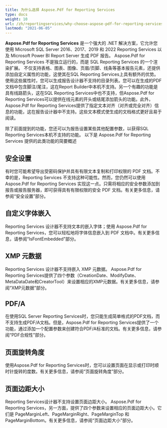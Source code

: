```yaml
---
title: 为什么选择 Aspose.Pdf for Reporting Services
type: docs
weight: 10
url: /zh/reportingservices/why-choose-aspose-pdf-for-reporting-services/
lastmod: "2021-06-05"
---
```


**Aspose.Pdf for Reporting Services** 是一个强大的 .NET 解决方案，它允许您使用 Microsoft SQL Server 2016、2017、2019 和 2022 Reporting Services 以及 Microsoft Power BI Report Server 生成 PDF 报告。 Aspose.Pdf for Reporting Services 不是独立运行的，而是 SQL Reporting Services 的一个渲染扩展。 不仅支持表格、图表、图像、页眉/页脚、线条等基本报告元素，还提供添加自定义属性的功能，这使其在SQL Reporting Services上具有额外的优势。使用这些属性时，您可以生成报告设计器不支持的目录列表。您可以在生成的PDF文档中包含脚注/尾注，这在Report Builder中本机不支持。另一个有趣的功能是具有线路箭头，这在SQL Reporting Services中也不支持，但Aspose.Pdf for Reporting Services可以提供在线元素的开头或结尾添加箭头的功能。此外，Aspose.Pdf for Reporting Services提供了指定文本对齐（对齐或完全对齐）信息的功能，这在报告设计器中不支持。这些文本模式使生成的文档格式更好且易于阅读。

除了前面提到的功能，您还可以为报告设置某些其他配置参数，以获得SQL Reporting Services本机不支持的功能。 以下是 Aspose.Pdf for Reporting Services 提供的此类功能的简要概述

## 安全设置

有时您可能希望导出受密码保护并具有有限文本复制和打印权限的 PDF 文档。不幸的是，Reporting Services 不支持这种可能性。然而，您仍然可以使用 Aspose.Pdf for Reporting Services 实现这一点。只需将相应的安全参数添加到报告或报告服务器，即可获得具有有限权限的安全 PDF 文档。有关更多信息，请参阅“安全设置”部分。

## 自定义字体嵌入

Reporting Services 设计器不支持文本的嵌入字体；使用 Aspose.Pdf for Reporting Services，您可以轻松地将字体信息嵌入到 PDF 文档中。有关更多信息，请参阅“IsFontEmbedded”部分。

## XMP 元数据

Reporting Services 设计器不支持嵌入 XMP 元数据。 Aspose.Pdf for Reporting Services提供了四个参数（CreationDate、ModifyDate、MetaDataDate和CreatorTool）来设置相应的XMP元数据。有关更多信息，请参阅“XMP元数据”部分。

## PDF/A

在使用SQL Server Reporting Services时，您只能生成简单格式的PDF文档，而不支持生成PDF/A文档。但是，Aspose.Pdf for Reporting Services提供了一个功能，通过添加一个配置参数来创建符合PDF/A标准的文档。有关更多信息，请参阅“PDF合规性”部分。

## 页面旋转角度

使用Aspose.Pdf for Reporting Services时，您可以设置页面在显示或打印时顺时针旋转的度数。有关更多信息，请参阅“页面旋转角度”部分。

## 页面边距大小

Reporting Services设计器不支持设置页面边距大小。 Aspose.Pdf for Reporting Services，另一方面，提供了四个参数来设置相应的页面边距大小。它们是 PageMarginLeft、PageMarginRight、PageMarginTop 和 PageMarginBottom。有关更多信息，请参阅“页面边距大小”部分。